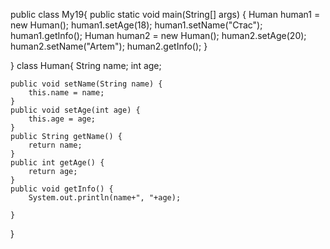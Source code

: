 public class My19{
	public static void main(String[] args) {
		Human human1 = new Human();
		human1.setAge(18);
		human1.setName("Стас");
		human1.getInfo();
		Human human2 = new Human();
			human2.setAge(20);
			human2.setName("Artem");
			human2.getInfo();
	}
	
}
class Human{
	String name;
	int age;
	
	public void setName(String name) {
		this.name = name;
	}
	public void setAge(int age) {
		this.age = age;
	}
	public String getName() {
		return name;
	}
	public int getAge() {
		return age;
	}
	public void getInfo() {
		System.out.println(name+", "+age);
		
	}
}
